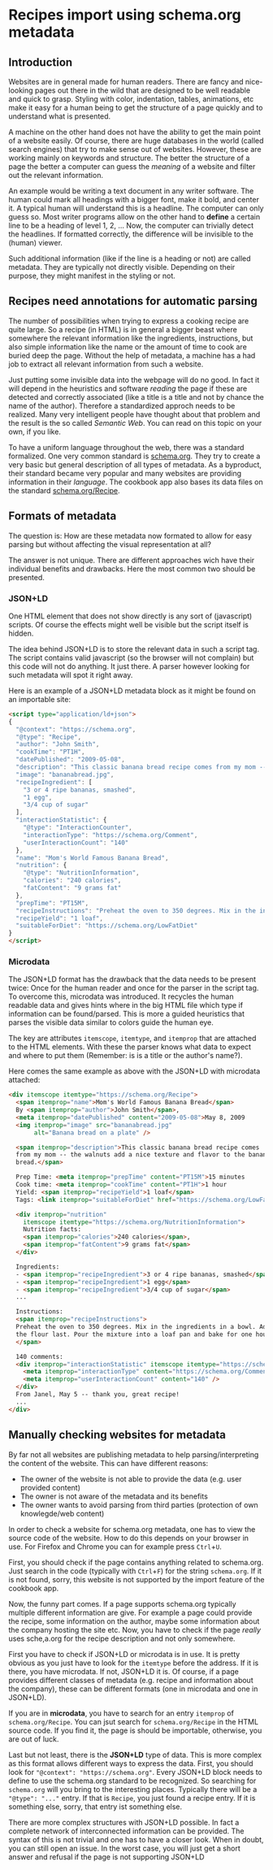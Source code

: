 # Recipes import using schema.org metadata

## Introduction

Websites are in general made for human readers. There are fancy and nice-looking pages out there in the wild that are designed to be well readable and quick to grasp. Styling with color, indentation, tables, animations, etc make it easy for a human being to get the structure of a page quickly and to understand what is presented.

A machine on the other hand does not have the ability to get the main point of a website easily. Of course, there are huge databases in the world (called search engines) that try to make sense out of websites. However, these are working mainly on keywords and structure. The better the structure of a page the better a computer can guess the _meaning_ of a website and filter out the relevant information.

An example would be writing a text document in any writer software. The human could mark all headings with a bigger font, make it bold, and center it. A typical human will understand this is a headline. The computer can only guess so. Most writer programs allow on the other hand to **define** a certain line to be a heading of level 1, 2, ... Now, the computer can trivially detect the headlines. If formatted correctly, the difference will be invisible to the (human) viewer.

Such additional information (like if the line is a heading or not) are called metadata. They are typically not directly visible. Depending on their purpose, they might manifest in the styling or not.

## Recipes need annotations for automatic parsing

The number of possibilities when trying to express a cooking recipe are quite large. So a recipe (in HTML) is in general a bigger beast where somewhere the relevant information like the ingredients, instructions, but also simple information like the name or the amount of time to cook are buried deep the page. Without the help of metadata, a machine has a had job to extract all relevant information from such a website.

Just putting some invisible data into the webpage will do no good. In fact it will depend in the heuristics and software _reading_ the page if these are detected and correctly associated (like a title is a title and not by chance the name of the author). Therefore a standardized approch needs to be realized. Many very intelligent people have thought about that problem and the result is the so called _Semantic Web_. You can read on this topic on your own, if you like.

To have a uniform language throughout the web, there was a standard formalized. One very common standard is [schema.org](http://schema.org). They try to create a very basic but general description of all types of metadata. As a byproduct, their standard became very popular and many websites are providing information in their _language_. The cookbook app also bases its data files on the standard [schema.org/Recipe](http://schema.org/Recipe).

## Formats of metadata

The question is: How are these metadata now formated to allow for easy parsing but without affecting the visual representation at all?

The answer is not unique. There are different approaches wich have their individual benefits and drawbacks. Here the most common two should be presented.

### JSON+LD

One HTML element that does not show directly is any sort of (javascript) scripts. Of course the effects might well be visible but the script itself is hidden.

The idea behind JSON+LD is to store the relevant data in such a script tag. The script contains valid javascript (so the browser will not complain) but this code will not do anything. It just there. A parser however looking for such metadata will spot it right away.

Here is an example of a JSON+LD metadata block as it might be found on an importable site:
```html
<script type="application/ld+json">
{
  "@context": "https://schema.org",
  "@type": "Recipe",
  "author": "John Smith",
  "cookTime": "PT1H",
  "datePublished": "2009-05-08",
  "description": "This classic banana bread recipe comes from my mom -- the walnuts add a nice texture and flavor to the banana bread.",
  "image": "bananabread.jpg",
  "recipeIngredient": [
    "3 or 4 ripe bananas, smashed",
    "1 egg",
    "3/4 cup of sugar"
  ],
  "interactionStatistic": {
    "@type": "InteractionCounter",
    "interactionType": "https://schema.org/Comment",
    "userInteractionCount": "140"
  },
  "name": "Mom's World Famous Banana Bread",
  "nutrition": {
    "@type": "NutritionInformation",
    "calories": "240 calories",
    "fatContent": "9 grams fat"
  },
  "prepTime": "PT15M",
  "recipeInstructions": "Preheat the oven to 350 degrees. Mix in the ingredients in a bowl. Add the flour last. Pour the mixture into a loaf pan and bake for one hour.",
  "recipeYield": "1 loaf",
  "suitableForDiet": "https://schema.org/LowFatDiet"
}
</script>
```

### Microdata

The JSON+LD format has the drawback that the data needs to be present twice: Once for the human reader and once for the parser in the script tag. To overcome this, microdata was introduced. It recycles the human readable data and gives hints where in the big HTML file which type if information can be found/parsed. This is more a guided heuristics that parses the visible data similar to colors guide the human eye.

The key are attributes `itemscope`, `itemtype`, and `itemprop` that are attached to the HTML elements. With these the parser knows what data to expect and where to put them (Remember: is is a title or the author's name?).

Here comes the same example as above with the JSON+LD with microdata attached:
```html
<div itemscope itemtype="https://schema.org/Recipe">
  <span itemprop="name">Mom's World Famous Banana Bread</span>
  By <span itemprop="author">John Smith</span>,
  <meta itemprop="datePublished" content="2009-05-08">May 8, 2009
  <img itemprop="image" src="bananabread.jpg"
       alt="Banana bread on a plate" />

  <span itemprop="description">This classic banana bread recipe comes
  from my mom -- the walnuts add a nice texture and flavor to the banana
  bread.</span>

  Prep Time: <meta itemprop="prepTime" content="PT15M">15 minutes
  Cook time: <meta itemprop="cookTime" content="PT1H">1 hour
  Yield: <span itemprop="recipeYield">1 loaf</span>
  Tags: <link itemprop="suitableForDiet" href="https://schema.org/LowFatDiet" />Low fat

  <div itemprop="nutrition"
    itemscope itemtype="https://schema.org/NutritionInformation">
    Nutrition facts:
    <span itemprop="calories">240 calories</span>,
    <span itemprop="fatContent">9 grams fat</span>
  </div>

  Ingredients:
  - <span itemprop="recipeIngredient">3 or 4 ripe bananas, smashed</span>
  - <span itemprop="recipeIngredient">1 egg</span>
  - <span itemprop="recipeIngredient">3/4 cup of sugar</span>
  ...

  Instructions:
  <span itemprop="recipeInstructions">
  Preheat the oven to 350 degrees. Mix in the ingredients in a bowl. Add
  the flour last. Pour the mixture into a loaf pan and bake for one hour.
  </span>

  140 comments:
  <div itemprop="interactionStatistic" itemscope itemtype="https://schema.org/InteractionCounter">
    <meta itemprop="interactionType" content="https://schema.org/CommentAction" />
    <meta itemprop="userInteractionCount" content="140" />
  </div>
  From Janel, May 5 -- thank you, great recipe!
  ...
</div>
```

## Manually checking websites for metadata

By far not all websites are publishing metadata to help parsing/interpreting the content of the website. This can have different reasons:

- The owner of the website is not able to provide the data (e.g. user provided content)
- The owner is not aware of the metadata and its benefits
- The owner wants to avoid parsing from third parties (protection of own knowlegde/web content)

In order to check a website for schema.org metadata, one has to view the source code of the website. How to do this depends on your browser in use. For Firefox and Chrome you can for example press `Ctrl`+`U`.

First, you should check if the page contains anything related to schema.org. Just search in the code (typically with `Ctrl`+`F`) for the string `schema.org`. If it is not found, sorry, this website is not supported by the import feature of the cookbook app.

Now, the funny part comes. If a page supports schema.org typically multiple different information are give. For example a page could provide the recipe, some information on the author, maybe some information about the company hosting the site etc. Now, you have to check if the page _really_ uses sche,a.org for the recipe description and not only somewhere. 

First you have to check if JSON+LD or microdata is in use. It is pretty obvious as you just have to look for the `itemtype` before the address. If it is there, you have microdata. If not, JSON+LD it is. Of course, if a page provides different classes of metadata (e.g. recipe and information about the company), these can be different formats (one in microdata and one in JSON+LD).

If you are in **microdata**, you have to search for an entry `itemprop` of `schema.org/Recipe`. You can jsut search for `schema.org/Recipe` in the HTML source code. If you find it, the page is should be importable, otherwise, you are out of luck.

Last but not least, there is the **JSON+LD** type of data. This is more complex as this format allows different ways to express the data. First, you should look for `"@context": "https://schema.org"`. Every JSON+LD block needs to define to use the schema.org standard to be recognized. So searching for `schema.org` will you bring to the interesting places. Typically there will be a `"@type": "..."` entry. If that is `Recipe`, you just found a recipe entry. If it is something else, sorry, that entry ist something else.

There are more complex structures with JSON+LD possible. In fact a complete network of interconnected information can be provided. The syntax of this is not trivial and one has to have a closer look. When in doubt, you can still open an issue. In the worst case, you will just get a short answer and refusal if the page is not supporting JSON+LD
























